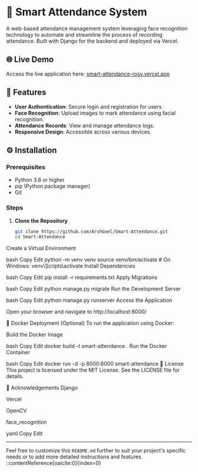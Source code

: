 # 📸 Smart Attendance System

A web-based attendance management system leveraging face recognition technology to automate and streamline the process of recording attendance. Built with Django for the backend and deployed via Vercel.

## 🌐 Live Demo

Access the live application here: [smart-attendance-rosy.vercel.app](https://smart-attendance-rosy.vercel.app)

## 🧰 Features

- **User Authentication**: Secure login and registration for users.
- **Face Recognition**: Upload images to mark attendance using facial recognition.
- **Attendance Records**: View and manage attendance logs.
- **Responsive Design**: Accessible across various devices.

## ⚙️ Installation

### Prerequisites

- Python 3.8 or higher
- pip (Python package manager)
- Git

### Steps

1. **Clone the Repository**

   ```bash
   git clone https://github.com/ArshGoel/Smart-Attendance.git
   cd Smart-Attendance
Create a Virtual Environment

bash
Copy
Edit
python -m venv venv
source venv/bin/activate  # On Windows: venv\Scripts\activate
Install Dependencies

bash
Copy
Edit
pip install -r requirements.txt
Apply Migrations

bash
Copy
Edit
python manage.py migrate
Run the Development Server

bash
Copy
Edit
python manage.py runserver
Access the Application

Open your browser and navigate to http://localhost:8000/

🐳 Docker Deployment (Optional)
To run the application using Docker:

Build the Docker Image

bash
Copy
Edit
docker build -t smart-attendance .
Run the Docker Container

bash
Copy
Edit
docker run -d -p 8000:8000 smart-attendance
📄 License
This project is licensed under the MIT License. See the LICENSE file for details.

🙌 Acknowledgements
Django

Vercel

OpenCV

face_recognition

yaml
Copy
Edit

---

Feel free to customize this `README.md` further to suit your project's specific needs or to add more detailed instructions and features.
::contentReference[oaicite:0]{index=0}
